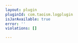 ```yaml
---
layout: plugin
pluginId: com.taoism.logplugin
isJarAvailable: true
error: ''
violations: []

---
```


